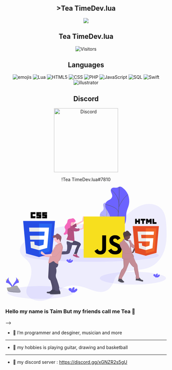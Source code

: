 
<h2 align="center">>Tea TimeDev.lua</h2>




<p align="center">
<image src="https://github-readme-stats.vercel.app/api?username=TEA24&&show_icons=true&title_color=ffffff&icon_color=bb2acf&text_color=daf7dc&bg_color=151515">
</p>
  
<h2 align="center">Tea TimeDev.lua</h2>

<p align="center">
  <img alt="Visitors" src="https://visitor-badge.laobi.icu/badge?page_id=TEA24">
</p>
  
  
<h2 align="center">Languages</h2>

<p align="center">
  <img alt="emojis" src="https://cdn.discordapp.com/emojis/736610993173692426.gif?v=1">
  <img alt="Lua" src="https://img.shields.io/badge/lua-%232C2D72.svg?style=for-the-badge&logo=lua&logoColor=white">
  <img alt="HTML5" src="https://img.shields.io/badge/-HTML5-000000?style=flat&logo=HTML5">
  <img alt="CSS" src="https://img.shields.io/badge/css3-%231572B6.svg?style=for-the-badge&logo=css3&logoColor=white">
  <img alt="PHP" src="https://img.shields.io/badge/php-%23777BB4.svg?style=for-the-badge&logo=php&logoColor=white">
  <img alt="JavaScript" src="https://img.shields.io/badge/-JavaScript-000000?style=flat&logo=javascript">
  <img alt="SQL" src="https://img.shields.io/badge/-SQL-000000?style=flat&logo=MySQL">
  <img alt="Swift" src="https://img.shields.io/badge/-Swift-000000?style=flat&logo=Swift">
   <img alt="illustrator " src="https://cdn.discordapp.com/emojis/815628012543672340.png?v=1">
</p>




<h2 align="center">Discord</h2>

<p align="center">
  <img alt="Discord" src="https://brandslogos.com/wp-content/uploads/thumbs/discord-logo-vector.svg" width="200" height="200">
  <p align="center">!Tea TimeDev.lua#7810</p>
</p>



<svg id="7d1857de-4e1d-4ad3-937b-baacafe47dc3" data-name="Layer 1" xmlns="http://www.w3.org/2000/svg" xmlns:xlink="http://www.w3.org/1999/xlink" width="1030.01" height="729.86" viewBox="0 0 1030.01 729.86"><defs><linearGradient id="a5312bde-8c7e-4767-9e17-08a43f21bf92" x1="889.13" y1="701.85" x2="889.13" y2="363.3" gradientUnits="userSpaceOnUse"><stop offset="0" stop-color="gray" stop-opacity="0.25"/><stop offset="0.54" stop-color="gray" stop-opacity="0.12"/><stop offset="1" stop-color="gray" stop-opacity="0.1"/></linearGradient><linearGradient id="016d359d-0d48-4404-968f-1612e9b5c7a7" x1="376.53" y1="777.06" x2="376.53" y2="381.85" xlink:href="#a5312bde-8c7e-4767-9e17-08a43f21bf92"/></defs><title>static_assets</title><ellipse cx="814.66" cy="585.22" rx="211.36" ry="41.08" fill="#6c63ff" opacity="0.1"/><g opacity="0.5"><path d="M718.61,188.63c-2.85.81-6.34,2.92-8.06,8.69-3.37,11.31,4.46,19,1.88,30.79a23,23,0,0,1-4,8.64c-3.15,4.27-6.57,6.29-9.89,9.28a29.5,29.5,0,0,0-8.69,14.27,39.5,39.5,0,0,0-.39,18.55c1.18,5.12,3.19,8.85,4.95,13a96,96,0,0,1,5.11,16.37,39.87,39.87,0,0,1,1.12,8.32,73.21,73.21,0,0,1-1,11.12l-4.79,33.42a100.43,100.43,0,0,0-1.31,13.21,65.61,65.61,0,0,0,1.53,13.19c1.68,8.84,3.49,18,7.34,22.68s10.41,3,14.44-6.47c3.83-9.06,3.92-21.15,7.3-30.83,5.33-15.25,15.92-17.3,21.8-31.85,5.64-14,3.91-31.08,6.77-47,2-11.41,6.41-21.81,9-33.08,3.72-16.23,3.35-33.08.38-45.56a60.55,60.55,0,0,0-14.18-27.54c-2.49-2.75-5.16-5.2-8.29-5.45-3.33-.26-6.24,3.93-9.53,5.19C726.3,189.06,722.48,187.53,718.61,188.63Z" transform="translate(-84.99 -85.07)" fill="#6c63ff"/><path d="M736.64,183.23S731,327.57,707.28,412.68" transform="translate(-84.99 -85.07)" fill="none" stroke="#535461" stroke-miterlimit="10" stroke-width="2"/><path d="M710.41,198s25.35,23.08,20.54,67" transform="translate(-84.99 -85.07)" fill="none" stroke="#535461" stroke-miterlimit="10" stroke-width="2"/><path d="M689.14,263.68s41.61,8.37,38.52,33.26" transform="translate(-84.99 -85.07)" fill="none" stroke="#535461" stroke-miterlimit="10" stroke-width="2"/><path d="M762.17,215.07s-16.84,14.74-31.84,56.49" transform="translate(-84.99 -85.07)" fill="none" stroke="#535461" stroke-miterlimit="10" stroke-width="2"/><path d="M745.72,341.25s-11.49,9-20.71-22.51" transform="translate(-84.99 -85.07)" fill="none" stroke="#535461" stroke-miterlimit="10" stroke-width="2"/><path d="M696.14,359.66s23.43-3.06,25.59-17.73" transform="translate(-84.99 -85.07)" fill="none" stroke="#535461" stroke-miterlimit="10" stroke-width="2"/></g><path d="M775.25,91.82c-5.8.86-12.78,3.55-15.65,11.84-5.63,16.26,11.48,28.57,7.54,45.56A25.53,25.53,0,0,1,760,161.47c-6,5.91-12.86,8.49-19.36,12.5s-13.25,10.32-16.3,20c-2.93,9.31-1.66,19.59,1.39,27.27s7.66,13.41,11.78,19.73A133.69,133.69,0,0,1,750,265.67,46.94,46.94,0,0,1,753.32,278c.53,5.2-.14,10.79-.81,16.26L746.56,343c-.79,6.48-1.59,13.06-1.14,19.3.51,7.19,2.64,13.47,4.74,19.6,4.52,13.22,9.36,27,17.89,34.28s21.91,5.72,29.12-7.82c6.86-12.89,5.6-30.68,11.45-44.53,9.22-21.83,30.9-23.6,41.33-44.32,10-19.88,4.41-45.31,8.43-68.41,2.88-16.55,10.68-31.35,14.68-47.64,5.77-23.47,3-48.32-4.62-67s-19.67-32-32.6-42.23c-5.48-4.35-11.29-8.28-17.8-9-6.92-.77-12.45,5.05-19.1,6.52C791.2,93.36,783.12,90.65,775.25,91.82Z" transform="translate(-84.99 -85.07)" fill="#6c63ff"/><path d="M811.93,86s5.46,211.89-33.56,334.42" transform="translate(-84.99 -85.07)" fill="none" stroke="#535461" stroke-miterlimit="10" stroke-width="2"/><path d="M759.38,104.68s55.2,37,50.47,101.16" transform="translate(-84.99 -85.07)" fill="none" stroke="#535461" stroke-miterlimit="10" stroke-width="2"/><path d="M723.15,198.85s87.12,17.26,83.68,53.54" transform="translate(-84.99 -85.07)" fill="none" stroke="#535461" stroke-miterlimit="10" stroke-width="2"/><path d="M868.54,135.92s-33.11,19.71-59.19,79.41" transform="translate(-84.99 -85.07)" fill="none" stroke="#535461" stroke-miterlimit="10" stroke-width="2"/><path d="M849.43,319.79s-22.7,12-45.53-35.61" transform="translate(-84.99 -85.07)" fill="none" stroke="#535461" stroke-miterlimit="10" stroke-width="2"/><path d="M749,341s48.13-1.73,50.87-23.08" transform="translate(-84.99 -85.07)" fill="none" stroke="#535461" stroke-miterlimit="10" stroke-width="2"/><path d="M152.24,663.66s8.38,11-3.87,27.5S126,721.68,130.11,732c0,0,18.48-30.73,33.52-31.16S168.79,682.14,152.24,663.66Z" transform="translate(-84.99 -85.07)" fill="#6c63ff"/><path d="M152.24,663.66A13.57,13.57,0,0,1,154,667.1c14.68,17.24,22.49,33.33,8.39,33.74-13.14.38-28.9,23.87-32.68,29.81a12.74,12.74,0,0,0,.45,1.35s18.48-30.73,33.52-31.16S168.79,682.14,152.24,663.66Z" transform="translate(-84.99 -85.07)" opacity="0.1"/><path d="M167.82,677.63c0,3.86-.43,7-1,7s-1-3.13-1-7,.54-2,1.07-2S167.82,673.77,167.82,677.63Z" transform="translate(-84.99 -85.07)" fill="#ffd037"/><path d="M173.17,682.23c-3.39,1.85-6.34,3-6.59,2.49s2.28-2.35,5.67-4.19,2.05-.5,2.31,0S176.55,680.38,173.17,682.23Z" transform="translate(-84.99 -85.07)" fill="#ffd037"/><path d="M108,663.66s-8.38,11,3.87,27.5,22.35,30.51,18.26,40.83c0,0-18.48-30.73-33.52-31.16S91.43,682.14,108,663.66Z" transform="translate(-84.99 -85.07)" fill="#6c63ff"/><path d="M108,663.66a13.57,13.57,0,0,0-1.71,3.44c-14.68,17.24-22.49,33.33-8.39,33.74,13.14.38,28.9,23.87,32.68,29.81a12.74,12.74,0,0,1-.45,1.35s-18.48-30.73-33.52-31.16S91.43,682.14,108,663.66Z" transform="translate(-84.99 -85.07)" opacity="0.1"/><path d="M92.4,677.63c0,3.86.43,7,1,7s1-3.13,1-7-.54-2-1.07-2S92.4,673.77,92.4,677.63Z" transform="translate(-84.99 -85.07)" fill="#ffd037"/><path d="M87.05,682.23c3.39,1.85,6.34,3,6.59,2.49s-2.28-2.35-5.67-4.19-2.05-.5-2.31,0S83.67,680.38,87.05,682.23Z" transform="translate(-84.99 -85.07)" fill="#ffd037"/><path d="M95.07,730.56s23.43-.72,30.49-5.75,36-11,37.79-3,35.21,40.11,8.76,40.32-61.46-4.12-68.51-8.41S95.07,730.56,95.07,730.56Z" transform="translate(-84.99 -85.07)" fill="#a8a8a8"/><path d="M172.58,759.35c-26.45.21-61.46-4.12-68.51-8.41-5.37-3.27-7.51-15-8.22-20.41l-.78,0s1.48,18.9,8.53,23.19,42.06,8.63,68.51,8.41c7.64-.06,10.27-2.78,10.13-6.8C181.18,757.79,178.27,759.31,172.58,759.35Z" transform="translate(-84.99 -85.07)" opacity="0.2"/><path d="M1067.35,659.11a11.67,11.67,0,0,0,3.83-5.78c.5-2.3-.48-5.05-2.68-5.89-2.46-.94-5.09.76-7.08,2.49s-4.28,3.69-6.89,3.32a10.48,10.48,0,0,0,3.24-9.81,4.1,4.1,0,0,0-.9-2c-1.37-1.46-3.84-.83-5.48.32-5.2,3.66-6.65,10.72-6.68,17.08-.52-2.29-.08-4.68-.1-7s-.66-5-2.64-6.22a8,8,0,0,0-4-.95c-2.34-.09-4.94.15-6.54,1.86-2,2.12-1.47,5.69.26,8s4.35,3.8,6.77,5.42a15,15,0,0,1,4.84,4.61,4.57,4.57,0,0,1,.36.82h14.65A40.83,40.83,0,0,0,1067.35,659.11Z" transform="translate(-84.99 -85.07)" fill="#6c63ff"/><path d="M231.72,565.39c31.82,40.46,19.46,99.57-.76,146.9-6.77,15.85-14.43,32.62-11.57,49.61,3.49,20.78,22,36,41.52,44,35.5,14.68,78,11.18,110.61-9.11,28.19-17.54,48.38-46.06,77.05-62.8,48-28,109.06-17.43,161.16,1.86,36.86,13.65,77.16,31.41,113.79,17.14,25.77-10,43.59-34.47,53.3-60.37,4.69-12.51,8.09-26,17-36,5.32-5.89,12.26-10.08,19.38-13.6,65-32.21,147-15,210.08-50.68,42.61-24.12,69.89-69.63,82-117.08s10.67-97.21,7.6-146.07c-2.18-34.73-6.09-71.8-28.28-98.61-23.47-28.35-63.76-38.9-100.17-33.51S915,221.76,886,244.38c-36.29,28.27-69.94,63.48-114.5,74.94-30.34,7.8-62.26,3.53-93.56,2.06-52.32-2.47-104.65,3-156.68,9-49.81,5.76-100,12.1-147.43,28.3-33.58,11.47-60.5,32.28-92.21,46.82-20.67,9.48-43.21,12.1-62.77,24.17-24.11,14.87-46.2,40.74-40,71C184.67,529.48,214.82,543.92,231.72,565.39Z" transform="translate(-84.99 -85.07)" fill="#6c63ff" opacity="0.1"/><ellipse cx="552.35" cy="439.22" rx="427.67" ry="41.08" fill="#6c63ff" opacity="0.1"/><ellipse cx="223.66" cy="676.22" rx="211.36" ry="41.08" fill="#6c63ff" opacity="0.1"/><path d="M524.71,511.48l-3.35,4.87s3.65,4.87,4,5.48,10.65-.3,10.65-.3l.91-3.65-1.52-4.26Z" transform="translate(-84.99 -85.07)" fill="#e6e6f0"/><polygon points="327.09 423.67 320.39 424.88 324.65 433.11 329.22 435.54 333.48 438.58 334.7 435.24 331.65 428.84 327.09 423.67" fill="#fdc2cc"/><path d="M521.67,429.59s35.62,8.52,42.31,18c0,0,6.09,5.18,0,14.61s-14.61,30.75-14.61,30.75-6.09,20.7-8.52,22.22-16.44,2.74-17.66-3c0,0,7.91-12.48,7.91-18.27s13.09-33.18,13.09-33.18-29.83-3.35-39.27-1.22S509.19,426.24,521.67,429.59Z" transform="translate(-84.99 -85.07)" fill="#565171"/><path d="M521.67,429.59s35.62,8.52,42.31,18c0,0,6.09,5.18,0,14.61s-14.61,30.75-14.61,30.75-6.09,20.7-8.52,22.22-16.44,2.74-17.66-3c0,0,7.91-12.48,7.91-18.27s13.09-33.18,13.09-33.18-29.83-3.35-39.27-1.22S509.19,426.24,521.67,429.59Z" transform="translate(-84.99 -85.07)" opacity="0.1"/><path d="M514.36,437.81c-.07,1.77-.26,3.76-.53,5.9-1.95,15.5-8.3,38.55-8.3,38.55s-6.39,13.7-8.22,22.53-14.31,11-14.31,11-34.1,4-41.1,2.44-18,4.57-23.44,3.65-8.83-13.7-8.83-13.7a66,66,0,0,0,27.4-5.78c14-6.39,34.1-3.35,34.1-3.35a11.45,11.45,0,0,0,7-5.78c2.13-4.57,2.13-32.27,1.52-34.1-4-12-3.67-19.7-2.52-24.19a12.07,12.07,0,0,1,2.52-5.34Z" transform="translate(-84.99 -85.07)" fill="#565171"/><path d="M514.36,437.81c-.07,1.77-.26,3.76-.53,5.9-3.06.24-11.64.47-18-3.46-6-3.68-14.73-4.93-18.66-5.32a12.07,12.07,0,0,1,2.52-5.34Z" transform="translate(-84.99 -85.07)" opacity="0.1"/><path d="M518.57,434c-1.42,4-3.6,8.69-3.6,8.69s-11.26,1.52-19.18-3.35-20.7-5.48-20.7-5.48c2.07-1.27,3.47-5.13,4.34-8.51a53.93,53.93,0,0,0,1.14-5.8s37.44,7.61,39,8.83C520.15,428.86,519.53,431.28,518.57,434Z" transform="translate(-84.99 -85.07)" fill="#e6e6f0"/><path d="M585.29,305.69,539.88,333.1l-4.51,2.72V322.43l3.13-1.5,38.27-18.29s1.83-33.18,6.7-28S585.29,305.69,585.29,305.69Z" transform="translate(-84.99 -85.07)" fill="#fdc2cc"/><path d="M539.88,333.1l-4.51,2.72V322.43l3.13-1.5A98.54,98.54,0,0,0,539.88,333.1Z" transform="translate(-84.99 -85.07)" opacity="0.1"/><path d="M504.93,338l32.57-18.87s.61,18.27,4.26,21c0,0-13.39,4-18.57,12.48Z" transform="translate(-84.99 -85.07)" fill="#b45181"/><path d="M504.93,338l32.57-18.87s.61,18.27,4.26,21c0,0-13.39,4-18.57,12.48Z" transform="translate(-84.99 -85.07)" opacity="0.1"/><path d="M585,354.09s-15.49,6.75-25.75,9.23a20.22,20.22,0,0,1-7.13.82c-7-1.22,1.83-10,1.83-10l3.68-.57,19.76-3.08s2.13-30.44,5.78-28S585,354.09,585,354.09Z" transform="translate(-84.99 -85.07)" fill="#fdc2cc"/><path d="M519.54,326.69s-13.09,9.74-8.22,21.92-25.27-7.31-25.27-7.31,9.74-14.61,11.87-25.57S519.54,326.69,519.54,326.69Z" transform="translate(-84.99 -85.07)" fill="#fdc2cc"/><path d="M518.57,434a69,69,0,0,0-17.6-4.1c-8.8-1-16.86-2.69-21.53-4.55a53.93,53.93,0,0,0,1.14-5.8s37.44,7.61,39,8.83C520.15,428.86,519.53,431.28,518.57,434Z" transform="translate(-84.99 -85.07)" opacity="0.1"/><path d="M559.24,363.32a20.22,20.22,0,0,1-7.13.82c-7-1.22,1.83-10,1.83-10l3.68-.57C559.16,355.94,560.73,359.64,559.24,363.32Z" transform="translate(-84.99 -85.07)" opacity="0.1"/><path d="M498.23,332.17s-11.87-.3-16.13,4.57-3.35,18-3.35,18-.89,26.29,5.78,41a2,2,0,0,1,.07,1.51c-.07.18-.07.07-.07.07s-4.26,19.18-8.52,22.53,9.13,7.31,25,9.13,22.22,6.39,22.22,6.39,2.74-3,3-9.74S522,369.92,522,369.92s16.74,4.26,26.79-.91c0,0,4.57,2.44,8.83-4.26s-3-14-3-14-6.7,6.7-25.27-2.13S504,331.87,498.23,332.17Z" transform="translate(-84.99 -85.07)" fill="#b45181"/><path d="M407.21,509.35h-3.65v5.18l3.65,8.22s4.87.91,5.18.91,4.26-.91,4.26-.91l1.22-2.13S404.47,515.43,407.21,509.35Z" transform="translate(-84.99 -85.07)" fill="#e6e6f0"/><path d="M521.67,514.22l-5.48,12.18,23.14,11,18.27.61s1.52-4.26-4.57-6.39l-4.87-.91s-6.39-11.57-7-17c0,0-6.09,1.22-7,5.78C534.15,519.39,525.63,523.65,521.67,514.22Z" transform="translate(-84.99 -85.07)" fill="#b45181"/><path d="M404.47,508.13l-1.86,1.52-8.18,6.7,18.87,25s10.65,4.57,15.53,0c0,0,3-3-3.65-5.48,0,0-5.18.91-5.18-4.26s1.22-10.65,3-11.87c0,0-4.57-1.52-5.78-.3a19.32,19.32,0,0,0-2.44,3.35S403.86,518.48,404.47,508.13Z" transform="translate(-84.99 -85.07)" fill="#b45181"/><path d="M497.32,316.34a37,37,0,0,1-1.22,4.56,15.83,15.83,0,0,0,20.27,8.71,25.18,25.18,0,0,1,2.57-2.31S499.45,305.38,497.32,316.34Z" transform="translate(-84.99 -85.07)" opacity="0.1"/><path d="M495.64,357s9.44,12.48,23.14,12.79" transform="translate(-84.99 -85.07)" opacity="0.1"/><g opacity="0.1"><path d="M552.06,369.22a3.44,3.44,0,0,1-.56-.21q-.44.23-.9.43A5.69,5.69,0,0,0,552.06,369.22Z" transform="translate(-84.99 -85.07)"/><path d="M555.3,352a15.06,15.06,0,0,0-1.06-1.22s-2,2-6.94,2.38A16.8,16.8,0,0,0,555.3,352Z" transform="translate(-84.99 -85.07)"/><path d="M524.71,369.92l.06.65a60.46,60.46,0,0,0,12.18,1A63.38,63.38,0,0,1,524.71,369.92Z" transform="translate(-84.99 -85.07)"/><path d="M503.71,429c-15.83-1.83-29.22-5.78-25-9.13s8.52-22.53,8.52-22.53,0,.11.07-.07a2,2,0,0,0-.07-1.51c-6.67-14.75-5.78-41-5.78-41s-.91-13.09,3.35-18c3.17-3.63,10.56-4.38,14.13-4.53a6.47,6.47,0,0,0-1,0s-11.87-.3-16.13,4.57-3.35,18-3.35,18-.89,26.29,5.78,41a2,2,0,0,1,.07,1.51c-.07.18-.07.07-.07.07S480,416.5,475.7,419.85s9.13,7.31,25,9.13,22.22,6.39,22.22,6.39a7.8,7.8,0,0,0,.84-1.23C520.67,432.65,514.31,430.2,503.71,429Z" transform="translate(-84.99 -85.07)"/></g><circle cx="426.33" cy="229.14" r="15.83" fill="#fdc2cc"/><path d="M533.85,307.13c-1.31,3.28-5.22,4.52-8.65,5.37-4.9,1.2-10.18,2.38-14.87.52a3.25,3.25,0,0,0-2-.39,2.66,2.66,0,0,0-1.32,1.15c-5.17,7.36-4.33,17.17-5.67,26.07-.42,2.77-1.13,5.63-3,7.7-3.64,4-10.51,3.85-13.86,8.1-2.21,2.8-2.23,6.69-2.21,10.26q0,5.71-.1,11.43c-.06,2.5-.18,5.09-1.31,7.31-1.92,3.76-6.2,5.55-10.15,7-2.46.92-5,1.85-7.64,1.6s-5.28-2-5.62-4.64c-.47-3.58,3.22-6.08,5.76-8.66,4.06-4.11,5.73-10.09,5.88-15.87a17,17,0,0,0-1-6.87c-.93-2.27-2.59-4.18-3.59-6.42-3.08-6.9.72-14.88,5.27-20.92s10.14-11.93,11.11-19.42a26.93,26.93,0,0,1,.69-4.81c.7-2.18,2.36-8.2,4.19-9.58a21.77,21.77,0,0,1,10-4.16c2.81-.41,5.68-.26,8.47-.8,3.26-.63,6.29-2.18,9.55-2.76,7.05-1.25,14.7,6.94,17.79,13.4C532.42,303.72,534.65,305.12,533.85,307.13Z" transform="translate(-84.99 -85.07)" opacity="0.1"/><path d="M533.85,306.52c-1.31,3.28-5.22,4.52-8.65,5.37-4.9,1.2-10.18,2.38-14.87.52a3.25,3.25,0,0,0-2-.39,2.66,2.66,0,0,0-1.32,1.15c-5.17,7.36-4.33,17.17-5.67,26.07-.42,2.77-1.13,5.63-3,7.7-3.64,4-10.51,3.85-13.86,8.1-2.21,2.8-2.23,6.69-2.21,10.26q0,5.71-.1,11.43c-.06,2.5-.18,5.09-1.31,7.31-1.92,3.76-6.2,5.55-10.15,7-2.46.92-5,1.85-7.64,1.6s-5.28-2-5.62-4.64c-.47-3.58,3.22-6.08,5.76-8.66,4.06-4.11,5.73-10.09,5.88-15.87a17,17,0,0,0-1-6.87c-.93-2.27-2.59-4.18-3.59-6.42-3.08-6.9.72-14.88,5.27-20.92s10.14-11.93,11.11-19.42a26.93,26.93,0,0,1,.69-4.81c.7-2.18,2.36-8.2,4.19-9.58a21.77,21.77,0,0,1,10-4.16c2.81-.41,5.68-.26,8.47-.8,3.26-.63,6.29-2.18,9.55-2.76,7.05-1.25,14.7,6.94,17.79,13.4C532.42,303.11,534.65,304.51,533.85,306.52Z" transform="translate(-84.99 -85.07)" fill="#f569bc"/><path d="M585,276.09H848.17V539.24H585Z" transform="translate(-84.99 -85.07)" fill="#f7df1e"/><path d="M654.21,496l20.14-12.19c3.89,6.89,7.42,12.72,15.9,12.72,8.13,0,13.25-3.18,13.25-15.54V396.9h24.73v84.43c0,25.61-15,37.27-36.92,37.27-19.78,0-31.26-10.25-37.09-22.61m87.44-2.65,20.13-11.66c5.3,8.66,12.19,15,24.38,15,10.25,0,16.78-5.12,16.78-12.19,0-8.48-6.71-11.48-18-16.43l-6.18-2.65c-17.84-7.59-29.68-17.13-29.68-37.27,0-18.55,14.13-32.68,36.21-32.68,15.72,0,27,5.48,35.15,19.78l-19.25,12.37c-4.24-7.6-8.83-10.6-15.9-10.6-7.24,0-11.84,4.59-11.84,10.6,0,7.42,4.59,10.42,15.19,15l6.18,2.65c21,9,32.86,18.19,32.86,38.86,0,22.26-17.49,34.45-41,34.45-23,0-37.8-11-45-25.26" transform="translate(-84.99 -85.07)"/><path d="M963.61,685.28S953.34,686,947,675a36.88,36.88,0,0,0-4.37-6.21,21,21,0,0,1-3.07-11.15c.35-8.15-8.15-52.79-8.15-52.79s1.06-17-7.44-27.63c-5.6-7-13.65-27-18.5-39.92a2.67,2.67,0,0,0,1.14.6l-.2-1.11.2,0L904.1,523a62.88,62.88,0,0,1-9.16-13.88l.57-.12,7.52-1.58s12.22-17.37,13-25.91l1,0h1.41a294,294,0,0,1,33.86,1.77h0c0-.05-.08-.27-.18-.62h0a42.5,42.5,0,0,1-1.1-5.23l.7,0,7-.46s24.09-26.92,15.23-31.88-18.07,22.32-18.07,22.32l-3,.54-.81.15c.08-.12.16-.23.25-.34S913,466,906.93,456.42c0,0-17.36-13.82-18.07-23a10.39,10.39,0,0,0-6.24-8.84,13.62,13.62,0,0,0-6.89-1.29l-8.13.56.57,1-.23,0a27.35,27.35,0,0,1-1.28-3.6l.17,0c-.06-.25-.11-.5-.16-.75a19.13,19.13,0,0,0,14.09-23.56,7.65,7.65,0,0,0,2.39-.07c3-.61,5.11-3.65,5.19-6.69,0-.2,0-.4,0-.59,0,0,0-.08,0-.12a10.28,10.28,0,0,0-3.95-7.9c-1.62-1.35-3.56-2.31-5-3.81-1.75-1.79-2.71-4.19-4.07-6.3a18.7,18.7,0,0,0-9.6-7.47c-2.93-1-6.53-1.1-8.78,1-1.16,1.09-1.83,2.67-3.13,3.59-1.87,1.34-4.41.94-6.7,1.21a12.78,12.78,0,0,0-9.63,7.21,16.61,16.61,0,0,0-1.58,7.62,20.35,20.35,0,0,0,.64,5.35c.44,1.74,1.09,3.42,1.57,5.16,1,3.6,1.23,7.39,2.38,10.94a13.77,13.77,0,0,0,4.43,6.73l-.34,1.46c-.22,0-5.74,1.23-9.55,9.56-3,6.57-13.21,13.35-17.7,16.09a7.38,7.38,0,0,0-3.34,4.64,24.1,24.1,0,0,0-.57,5.89c-.08,4.27.81,10.18,4.24,17.67,7.79,17,13.46,24.44,13.46,24.44s.43,5.21.46,10.7c0,4.09-.3,8.16-1.17,10.2-.74,1.72-1,6.11-.94,11.13,0,9.62.94,22.17.94,22.17s2.71.52,6.9,1.13l2.61,45.92a22.08,22.08,0,0,1-5,15.34,33.94,33.94,0,0,1-6.29,6c-7.44,5.31-23.38,61.29-23.38,61.29s.78,0,2.06.15l-4.9,13.67s19.58,15,31.49,10.9a11.54,11.54,0,0,1,4-.56c2.35,0,7.38-1.86,4.58-4.31a181.52,181.52,0,0,1-15.27-15.88,8.12,8.12,0,0,1,1.1.65v-.11l.17.11s0-.55.13-1.45l-.17-.06c.36-3.68,1.5-13,3.76-14.08,2.83-1.42,23.74-42.87,23.74-42.87l20.9-53.85s16.65,28.7,30.82,33.65v12s7.79,35.43,10.63,39.32,0,19.48,0,19.48a9.71,9.71,0,0,0,1.91,1.68l-2.27,12.84s16.3-.71,43.93,7.79C961.84,695.55,972.47,690.95,963.61,685.28ZM898.43,500l-3.45.86-.68.17c-.07-.43-.12-.68-.12-.68a7,7,0,0,1-2.51.61,46.15,46.15,0,0,1-2.1-11.95,80.52,80.52,0,0,1-2.11-14.8c0-2.58.43-4.83,1.4-6.1l1.15.09.8.76.06.05.41.37h0l.43.38.07.06.46.41.08.07.47.4,0,0,.53.44.12.1.56.45,0,0,.55.44.13.1.61.46.13.09.58.43.1.07.66.47.16.11.7.48.06,0,.68.45.16.11.73.47.16.1.68.42.13.08.78.46.19.11.81.45.06,0,.79.42.19.1.84.42.17.08.78.36.15.07.88.38.21.09.91.37h0C901.33,485.5,898.43,500,898.43,500Z" transform="translate(-84.99 -85.07)" fill="url(#a5312bde-8c7e-4767-9e17-08a43f21bf92)"/><path d="M811.05,668.16l-6.57,18.33s18,13.8,29.7,10.94a32.69,32.69,0,0,1,5.37-.87c2.42-.18,6.59-1.95,4-4.19-8.3-7.26-19.37-20.75-19.37-20.75Z" transform="translate(-84.99 -85.07)" fill="#4f4d59"/><path d="M920.34,666.43l-3.11,17.64s15.91-.69,42.89,7.61c0,0,10.38-4.5,1.73-10,0,0-10,.69-16.25-10s-10-9.34-10-9.34Z" transform="translate(-84.99 -85.07)" fill="#4f4d59"/><path d="M838,538.47l3,53.68a22.2,22.2,0,0,1-5.29,15.7,32.54,32.54,0,0,1-5.71,5.33c-7.26,5.19-22.83,59.83-22.83,59.83s17.64,1,22.48,4.5c0,0,1-13.83,3.8-15.22s23.17-41.85,23.17-41.85l20.41-52.57s16.25,28,30.09,32.86v11.76s7.61,34.59,10.38,38.39,0,19,0,19,8,10,26.28-.69c0,0-5.88-6.57-5.53-14.53s-8-51.53-8-51.53,1-16.6-7.26-27S901,526,901,526l-9.52-20.48Z" transform="translate(-84.99 -85.07)" fill="#c48c96"/><g opacity="0.1"><path d="M810.53,673s15.56-54.64,22.83-59.83a33,33,0,0,0,6-5.68,22,22,0,0,0,5-15.34l-3.05-53.69,51-31.44-.69-1.49L838.2,538.47l3.05,53.69a22,22,0,0,1-5,15.34,33,33,0,0,1-6,5.68C823,618.36,807.42,673,807.42,673s17.64,1,22.48,4.5c0,0,0-.54.13-1.41C823.22,673.75,810.53,673,810.53,673Z" transform="translate(-84.99 -85.07)"/><path d="M920.86,669.89s2.77-15.22,0-19-10.38-38.39-10.38-38.39V600.72c-13.83-4.84-30.09-32.86-30.09-32.86L879.19,571c4.69,7.44,17.2,25.9,28.19,29.74v11.76s7.61,34.59,10.38,38.39,0,19,0,19,3.86,4.86,12.38,4.2C923.77,673.56,920.86,669.89,920.86,669.89Z" transform="translate(-84.99 -85.07)"/></g><path d="M957,478.29l-6.79.45-3.58.24v-8.65l4.7-.85,2.91-.53s9-26.63,17.64-21.79S957,478.29,957,478.29Z" transform="translate(-84.99 -85.07)" fill="#714b4f"/><path d="M848.06,407s-4.5,17.29-5.88,28,32.16,2.08,32.16,2.08-12.8-15.56-5.53-23.86Z" transform="translate(-84.99 -85.07)" fill="#714b4f"/><path d="M884.37,479l.69,6.57-10.72-.69-10.72-9.34L852.9,445.44,846,434.71l-5.19-6.57,2.08-8s.95.83,2.55,2.05c5.27,4,17.62,12.41,26.65,10.09a10.76,10.76,0,0,0,1.23-.39l13.49,23.17Z" transform="translate(-84.99 -85.07)" fill="#e6e6f0"/><path d="M845.64,418.11s-5.53,1-9.34,9.34c-2.92,6.38-12.8,13-17.21,15.67a7.38,7.38,0,0,0-3.35,4.66c-.89,3.94-1.23,11.29,3.61,21.86,7.61,16.6,13.14,23.86,13.14,23.86s1.38,16.6-.69,21.44,0,31.47,0,31.47,36.31,6.92,48.42,0,10.38-33.55,10.38-33.55,11.41,24.21,15.56,24.9l-2.42-13.49s-13.49-14.53-14.18-33.2c0,0-4.15-16.95-.69-21.44,0,0,58.45,4.84,61.91.69,0,0-38.39-1.73-44.27-11.07,0,0-16.95-13.49-17.64-22.48a9.94,9.94,0,0,0-5.19-8.15,13.54,13.54,0,0,0-7.75-1.73l-7.81.54s13.49,23.86,12.8,27,.69,28.36.69,28.36S866,449.24,859.13,445.44,844.25,426,844.25,426l1.38-7.9" transform="translate(-84.99 -85.07)" opacity="0.1"/><path d="M884.37,479l.69,6.57-10.72-.69-10.72-9.34L852.9,445.44,846,434.71l-5.19-6.57,2.08-8s.95.83,2.55,2.05l-.48,2.73s8,15.62,14.87,19.43,22.48,37.35,22.48,37.35-1.38-25.25-.69-28.36c.47-2.11-5.59-13.77-9.53-21.06a10.76,10.76,0,0,0,1.23-.39l13.49,23.17Z" transform="translate(-84.99 -85.07)" opacity="0.1"/><path d="M950.21,478.74l-3.58.24v-8.65l4.7-.85C949.69,471.65,949.75,475.49,950.21,478.74Z" transform="translate(-84.99 -85.07)" opacity="0.1"/><path d="M845.64,417.08s-5.53,1-9.34,9.34c-2.92,6.38-12.8,13-17.21,15.67a7.38,7.38,0,0,0-3.35,4.66c-.89,3.94-1.23,11.29,3.61,21.86,7.61,16.6,13.14,23.86,13.14,23.86s1.38,16.6-.69,21.44,0,31.47,0,31.47,36.31,6.92,48.42,0,10.38-33.55,10.38-33.55S902,536,906.16,536.74l-2.42-13.49s-13.49-14.53-14.18-33.2c0,0-4.15-16.95-.69-21.44,0,0,13.49,14.53,28.71,14.18a286.36,286.36,0,0,1,33.2,1.73s-3.46-11.07,0-15.22c0,0-38.39-1.73-44.27-11.07,0,0-16.95-13.49-17.64-22.48a9.94,9.94,0,0,0-5.19-8.15,13.54,13.54,0,0,0-7.75-1.73l-7.81.54s13.49,23.86,12.8,27,.69,28.36.69,28.36S866,448.2,859.13,444.4,844.25,425,844.25,425l1.38-7.9" transform="translate(-84.99 -85.07)" fill="#c48c96"/><path d="M838,453.39s8.3,28,13.14,31.47,34.24,21.1,42.89,16.95c0,0,2.08,10.38-1,12.8,0,0-32.25-1.26-32.51-1.38,0,0-21.1-2.77-24.56-13.14s-7.61-28-7.61-28Z" transform="translate(-84.99 -85.07)" opacity="0.1"/><ellipse cx="797.31" cy="398.24" rx="1.21" ry="1.73" fill="#ba7855"/><ellipse cx="800.76" cy="410.34" rx="1.21" ry="1.73" fill="#ba7855"/><g opacity="0.1"><path d="M834.23,545s-2.08-26.63,0-31.47.69-21.44.69-21.44-5.53-7.26-13.14-23.86c-4.85-10.57-4.5-17.92-3.61-21.86a7.38,7.38,0,0,1,3.35-4.66c4.41-2.7,14.28-9.29,17.21-15.67,2.15-4.68,4.84-7.05,6.78-8.23l.13-.76s-5.53,1-9.34,9.34c-2.92,6.38-12.8,13-17.21,15.67a7.38,7.38,0,0,0-3.35,4.66c-.89,3.94-1.23,11.29,3.61,21.86,7.61,16.6,13.14,23.86,13.14,23.86s1.38,16.6-.69,21.44,0,31.47,0,31.47,25.94,4.94,41.28,2.29C857.59,549.49,834.23,545,834.23,545Z" transform="translate(-84.99 -85.07)"/><path d="M880.91,453.39c-.47,2.13,0,14.66.39,22.34,1.67,3.41,2.72,5.68,2.72,5.68s-1.38-25.25-.69-28.36c.66-3-11.49-24.66-12.7-26.8l-2.52.17S881.61,450.28,880.91,453.39Z" transform="translate(-84.99 -85.07)"/><path d="M920,482.44c-15.22.35-28.71-14.18-28.71-14.18a5.54,5.54,0,0,0-.87,1.87c4,3.72,15,12.93,27.16,12.65a286.36,286.36,0,0,1,33.2,1.73s-.07-.23-.18-.62A275.32,275.32,0,0,0,920,482.44Z" transform="translate(-84.99 -85.07)"/><path d="M893,511.49s.14,2.16.06,5.4c3.6,7.14,10.15,19.35,13.08,19.84l-.51-2.84C900.6,527.57,893,511.49,893,511.49Z" transform="translate(-84.99 -85.07)"/></g><path d="M902.7,508l-7.35,1.55-5.8,1.22,3.11-8.65,2.17-.54,3.37-.84s4.84-24.21,14.53-22.48S902.7,508,902.7,508Z" transform="translate(-84.99 -85.07)" fill="#714b4f"/><path d="M895.36,509.58l-5.8,1.22,3.11-8.65,2.17-.54A34.54,34.54,0,0,1,895.36,509.58Z" transform="translate(-84.99 -85.07)" opacity="0.1"/><path d="M838,452.7s8.3,28,13.14,31.47,34.24,21.1,42.89,16.95c0,0,2.08,10.38-1,12.8,0,0-32.25-1.26-32.51-1.38,0,0-21.1-2.77-24.56-13.14s-7.61-28-7.61-28Z" transform="translate(-84.99 -85.07)" fill="#c48c96"/><path d="M848.4,407.74s-.7,2.71-1.64,6.65a18.67,18.67,0,0,0,20.61,9.5c-.83-3.55-.65-7.14,1.78-9.92Z" transform="translate(-84.99 -85.07)" opacity="0.1"/><circle cx="777.94" cy="319.9" r="18.68" fill="#714b4f"/><path d="M879.15,399.83a10,10,0,0,0,4.16.26,6.85,6.85,0,0,0,5.06-6.53,10,10,0,0,0-3.85-7.71c-1.58-1.32-3.47-2.25-4.92-3.72-1.71-1.75-2.65-4.09-4-6.15a18.25,18.25,0,0,0-9.37-7.29c-2.86-1-6.37-1.08-8.57,1-1.13,1.07-1.79,2.6-3.05,3.51-1.83,1.3-4.31.92-6.54,1.18a12.47,12.47,0,0,0-9.4,7,17.61,17.61,0,0,0-.92,12c.43,1.7,1.07,3.34,1.53,5,1,3.52,1.2,7.21,2.32,10.68s3.43,6.87,6.93,7.91a21.91,21.91,0,0,1,2.23-11.29,3.24,3.24,0,0,1,1.58-1.76,3.82,3.82,0,0,1,1.9,0,19,19,0,0,0,12.65-2.56c1.33-.8,3.4-3.56,4.81-3.83C873.52,397.22,877.25,399.41,879.15,399.83Z" transform="translate(-84.99 -85.07)" opacity="0.1"/><path d="M879.15,399.14a10,10,0,0,0,4.16.26,6.85,6.85,0,0,0,5.06-6.53,10,10,0,0,0-3.85-7.71c-1.58-1.32-3.47-2.25-4.92-3.72-1.71-1.75-2.65-4.09-4-6.15a18.25,18.25,0,0,0-9.37-7.29c-2.86-1-6.37-1.08-8.57,1-1.13,1.07-1.79,2.6-3.05,3.51-1.83,1.3-4.31.92-6.54,1.18a12.47,12.47,0,0,0-9.4,7,17.61,17.61,0,0,0-.92,12c.43,1.7,1.07,3.34,1.53,5,1,3.52,1.2,7.21,2.32,10.68s3.43,6.87,6.93,7.91A21.91,21.91,0,0,1,850.78,405a3.24,3.24,0,0,1,1.58-1.76,3.82,3.82,0,0,1,1.9,0,19,19,0,0,0,12.65-2.56c1.33-.8,3.4-3.56,4.81-3.83C873.52,396.53,877.25,398.72,879.15,399.14Z" transform="translate(-84.99 -85.07)" fill="#503f43"/><path d="M1065.5,337.49l-15.24,170.7-68.5,19-68.31-19L898.23,337.49H1065.5Z" transform="translate(-84.99 -85.07)" fill="#e44d26"/><path d="M981.86,512.67l55.35-15.34,13-145.88H981.86Z" transform="translate(-84.99 -85.07)" fill="#f16529"/><path d="M952.24,393.33h29.62V372.39H929.36l.5,5.62,5.15,57.7h46.86V414.77H954.16ZM957,446.18h-21l2.93,32.88L981.77,491l.1,0V469.15l-.09,0-23.32-6.3L957,446.18Z" transform="translate(-84.99 -85.07)" fill="#ebebeb"/><path d="M913.8,291.09h10.64V301.6h9.73V291.09h10.64v31.84H934.17V312.27h-9.73v10.66H913.8V291.09Zm45,10.56h-9.37V291.09h29.38v10.56h-9.37v21.28H958.81V301.65h0Zm24.68-10.56h11.1l6.83,11.19,6.82-11.19h11.1v31.84h-10.6V307.15l-7.32,11.32h-.18l-7.33-11.32v15.78H983.48Zm41.14,0h10.64V312.4h15v10.52h-25.61V291.09Z" transform="translate(-84.99 -85.07)"/><path d="M981.79,435.71h25.78l-2.43,27.16-23.35,6.3V491l42.93-11.9.31-3.54,4.92-55.13.51-5.62H981.79v20.94Zm0-42.43v.05h50.58l.42-4.71,1-10.62.5-5.62H981.79v20.89Z" transform="translate(-84.99 -85.07)" fill="#fff"/><path d="M451.72,463.51c-1.95-5.71-4.76-13-7-14.66a2.09,2.09,0,0,0-.44-.27H444v-7.05l-5.26.84a50.27,50.27,0,0,1-1.91-7.81,3.63,3.63,0,0,0,3.95.79c-.09-.14-.16-.29-.24-.44l.24-.1a9.77,9.77,0,0,1-1.27-4.79,17.44,17.44,0,0,1,.73-4.52c.94-3.25,2.53-6.29,3.42-9.55a23.22,23.22,0,0,0,.8-6.46A23.54,23.54,0,0,0,442,398.84a6.22,6.22,0,0,0-1.86-2.43,24,24,0,0,0-2.28-1.11,12.31,12.31,0,0,1-3.31-3.3,29.74,29.74,0,0,0-14.37-9.59,8.41,8.41,0,0,0-4.59-.36c-3.53,1-4.82,5.33-7.68,7.62-2.53,2-6,2.23-9.16,2.91a15.58,15.58,0,0,0-8.53,4.47,9.26,9.26,0,0,0-2.29,6.18,6.21,6.21,0,0,0,2.53,5.52,7.93,7.93,0,0,0,6.7.95,22.79,22.79,0,0,0,17.25,28.65l.62,1.1h0a47.19,47.19,0,0,1,4.27,11.17c-4.84,2.75-10.13,5.32-13.32,5.56a22.45,22.45,0,0,1-.69,3.69,20.37,20.37,0,0,1-4.19,8.25c-4.34,4.88-23.87,41.78-23.87,41.78s-.62,1.47-1.62,4c-12.13,1.49-31.92,3.64-37.45,2.53l-21.7-20.62s-7,5.35-6.4,11.85l-3.91-3.72s-20.62,15.73,11.94,26l49.54,5.75c-4.72,14.24-9.12,30.81-7.76,39.83h.41a18.73,18.73,0,0,0,2.83-.22l-.09,1.6-4.77,85.43s-1.09,15.73,13.56,22.79c0,0,17.91,52.63,10.85,58.6,0,0,.84.44,2.25,1.06l-14.73,13s-10.85,2.71-16.82,2.17a4.31,4.31,0,0,0-4.76,3.21c0,.11,0,.22-.06.34l0,.14c0,.11,0,.23,0,.35s0,.09,0,.13,0,.2,0,.3l0,.13c0,.12,0,.23.07.35l0,.13q.05.19.12.37l0,.12c.05.12.11.24.17.36l0,.08c.07.12.14.24.22.36l.07.1q.13.19.29.38l.08.1c.11.13.23.25.36.38l.06,0,.4.34.09.07.49.35.12.08.57.33.09,0,.61.3.09,0,.71.29.15.06.79.26.13,0,.85.22.07,0,1,.19.19,0,1,.15.19,0,1.15.11c2.23.17,5.24.23,8.72.22h0s0,.09,0,.13,0,.2,0,.3l0,.13c0,.12,0,.23.07.35l0,.13q.05.19.12.37l0,.12c.05.12.11.24.17.36l0,.08c.07.12.14.24.22.36l.07.1q.13.19.29.38l.08.1c.11.13.23.25.36.38l.05,0,.4.34.09.07.49.35.12.08.56.33.09,0,.61.3.09,0,.71.29.15.06.79.26.13,0,.85.22.07,0,1,.19.19,0,1,.15.19,0,1.15.11c14.11,1.09,59.14-2.17,59.14-2.17l0-.13v0l0-.16v0c.45-2.1,2.61-14.31-5.07-23.34.23-.24.45-.49.66-.75,0,0-6-10.31-2.71-13.56S413.63,677,413.63,677s-10.31-16.28-4.34-34.73-.54-38.52-.54-38.52S423,599.53,423.26,582c0-.53,0-1.08,0-1.63a5.76,5.76,0,0,0,.9.06,4.21,4.21,0,0,0,.6,0s-2.71-9.77.54-16.82,10.31-.54,16.82-29.3c4.71-20.81,8.85-44.74,10.79-56.39A29.69,29.69,0,0,0,451.72,463.51Zm-123.82,61-4.95-4.7c1.64.68,3.46,1.34,5.49,2L347.09,524C338.77,524.75,331,525.17,327.9,524.54Z" transform="translate(-84.99 -85.07)" fill="url(#016d359d-0d48-4404-968f-1612e9b5c7a7)"/><path d="M375.13,521.77s-38.38,5.33-46.38,3.73l-21.32-20.26s-20.26,15.46,11.73,25.59l59.7,6.93Z" transform="translate(-84.99 -85.07)" fill="#fdc2cc"/><path d="M375.13,521.77s-38.38,5.33-46.38,3.73l-21.32-20.26s-20.26,15.46,11.73,25.59l59.7,6.93Z" transform="translate(-84.99 -85.07)" opacity="0.05"/><path d="M300,535.22l-82.94-23-18.48-207.3H401.67l-18.5,207.27L300,535.22Z" transform="translate(-84.99 -85.07)" fill="#264de4"/><path d="M367.33,499l15.81-177.12h-83V517.59L367.33,499Z" transform="translate(-84.99 -85.07)" fill="#2965f1"/><path d="M241,398.73l2.28,25.42h56.9V398.73Zm-4.58-51.46,2.31,25.42h61.44V347.27H236.37Zm63.75,117.49-.11,0-28.32-7.65-1.81-20.28H244.36l3.56,39.92L300,491.24l.12,0Z" transform="translate(-84.99 -85.07)" fill="#ebebeb"/><path d="M246.38,248.56h30.79v12.88H259.25v12.88h17.92v12.88H246.38Zm37,0h30.79v11.2H296.21V262h17.92v25.76H283.33V276h17.92v-2.24H283.33V248.56Zm37,0h30.79v11.2H333.16V262h17.92v25.76H320.28V276H338.2v-2.24H320.28V248.56Z" transform="translate(-84.99 -85.07)"/><path d="M359.14,398.73l4.59-51.46H300v25.42h35.83l-2.31,26H300v25.42h31.31l-3,33L300,464.78v26.45l52.12-14.45.38-4.3,6-66.94.62-6.83Z" transform="translate(-84.99 -85.07)" fill="#fff"/><path d="M389,738.19l-18.66,16.52s-10.66,2.67-16.52,2.13-8.53,9.06,5.33,10.13,58.1-2.13,58.1-2.13,4.26-17.06-8.53-26.65Z" transform="translate(-84.99 -85.07)" fill="#47465a"/><path d="M389,738.19l-18.66,16.52s-10.66,2.67-16.52,2.13-8.53,9.06,5.33,10.13,58.1-2.13,58.1-2.13,4.26-17.06-8.53-26.65Z" transform="translate(-84.99 -85.07)" opacity="0.05"/><path d="M417.91,757.47a29.4,29.4,0,0,1-.67,5.78s-44.24,3.2-58.1,2.13c-6.67-.51-9.5-3-10-5.38-.61,2.74,1.81,6.35,10,7,13.86,1.07,58.1-2.13,58.1-2.13A30.8,30.8,0,0,0,417.91,757.47Z" transform="translate(-84.99 -85.07)" fill="#fff" opacity="0.3"/><path d="M410.84,436s11.73,16.52,7.46,27.72,22.39-11.73,22.39-11.73S432.16,437,436.43,421Z" transform="translate(-84.99 -85.07)" fill="#fdc2cc"/><path d="M407.64,744.59,389,761.11s-10.66,2.67-16.52,2.13-8.53,9.06,5.33,10.13,58.1-2.13,58.1-2.13,4.26-17.06-8.53-26.65Z" transform="translate(-84.99 -85.07)" fill="#47465a"/><path d="M413,740.86c-2.78,3.43-6.7,4.75-10.8,4.95-9.32.44-19.58-4.95-19.58-4.95,6.93-5.86-10.66-57.57-10.66-57.57-14.39-6.93-13.33-22.39-13.33-22.39L363.29,577l1.18-21.08,14.93-9.06,11.76,9,11.16,8.56a44.86,44.86,0,0,1,1.4,8.32c1.3,19.59-14.19,24.2-14.19,24.2s6.4,19.72.53,37.85,4.26,34.12,4.26,34.12,19.19,55.44,16,58.64S413,740.86,413,740.86Z" transform="translate(-84.99 -85.07)" fill="#565171"/><path d="M413,740.86c-2.78,3.43-6.7,4.75-10.8,4.95-9.32.44-19.58-4.95-19.58-4.95,6.93-5.86-10.66-57.57-10.66-57.57-14.39-6.93-13.33-22.39-13.33-22.39L363.29,577l1.18-21.08,14.93-9.06,11.76,9,11.16,8.56a44.86,44.86,0,0,1,1.4,8.32c1.3,19.59-14.19,24.2-14.19,24.2s6.4,19.72.53,37.85,4.26,34.12,4.26,34.12,19.19,55.44,16,58.64S413,740.86,413,740.86Z" transform="translate(-84.99 -85.07)" opacity="0.05"/><path d="M431.63,747.25c-9.06,11.19-30.38,0-30.38,0a3.4,3.4,0,0,0,.93-1.45c3.91-10.63-13.19-61.45-13.19-61.45-14.39-6.93-16-23.45-16-23.45l-3.77-85.42-.49-11.06,22.43-8.56,6.89-2.63L421,570.82A41.57,41.57,0,0,1,422.44,582c-.29,17.21-14.26,21.37-14.26,21.37s6.4,19.72.53,37.85S413,675.29,413,675.29s19.19,55.44,16,58.64S431.63,747.25,431.63,747.25Z" transform="translate(-84.99 -85.07)" fill="#565171"/><path d="M422.44,582c-4.61-.66-13.94-6.21-18.73-9.22-1.83-1.15-3-1.92-3-1.92s-4.8-13.33-17.59-3.2a47.89,47.89,0,0,1-13.9,7.86,32.52,32.52,0,0,1-5.93,1.49l1.18-21.08,14.93-9.06,11.76,9,6.89-2.63L421,570.82A41.57,41.57,0,0,1,422.44,582Z" transform="translate(-84.99 -85.07)" opacity="0.1"/><path d="M451.29,479.71c-1.9,11.44-6,35-10.6,55.39-6.4,28.25-13.33,21.85-16.52,28.78s-.53,16.52-.53,16.52c-5.33.53-22.92-11.19-22.92-11.19s-4.8-13.33-17.59-3.2-22.92,9.59-22.92,9.59c-2.67-17.59,17.06-64.5,17.06-64.5s19.19-36.25,23.45-41a20,20,0,0,0,4.12-8.1,22.05,22.05,0,0,0,.68-3.62c6.93-.53,24-12.26,24-12.26l13.33-2.13v6.93a2,2,0,0,1,.44.27c2.19,1.67,5,8.79,6.87,14.4A29.17,29.17,0,0,1,451.29,479.71Z" transform="translate(-84.99 -85.07)" fill="#e1a0a7"/><path d="M389,529.77l-6.89-.8-52.81-6.13c-32-10.13-11.73-25.59-11.73-25.59l21.32,20.26c6.15,1.23,30.28-1.64,41.09-3,3.24-.42,5.29-.7,5.29-.7Z" transform="translate(-84.99 -85.07)" fill="#fdc2cc"/><path d="M440.69,457.81S426.83,446.62,406,482.86s-25.59,30.38-25.59,30.38,4.26,16,2.13,19.19c0,0,14.39-1.07,19.72,0s38.38-40.51,38.38-40.51S457.75,468.47,440.69,457.81Z" transform="translate(-84.99 -85.07)" opacity="0.1"/><path d="M440.16,455.68s-13.86-11.19-34.65,25.05-25.59,30.38-25.59,30.38,16.52,18.12,21.85,19.19,38.38-40.51,38.38-40.51S457.22,466.34,440.16,455.68Z" transform="translate(-84.99 -85.07)" opacity="0.1"/><path d="M382.1,529c.22-3.95-1.27-10.89-2.13-14.49,3.24-.42,5.29-.7,5.29-.7l3.73,16Z" transform="translate(-84.99 -85.07)" opacity="0.1"/><path d="M440.69,456.74S426.83,445.55,406,481.8s-25.59,30.38-25.59,30.38,4.26,16,2.13,19.19c0,0,14.39-1.07,19.72,0s38.38-40.51,38.38-40.51S457.75,467.4,440.69,456.74Z" transform="translate(-84.99 -85.07)" fill="#e1a0a7"/><path d="M437,422.09,411.37,437a54.69,54.69,0,0,1,3,4.88,22.49,22.49,0,0,0,4.48.45c6.83,0,10-7.17,14.13-12C432.68,426.49,435.82,426.39,437,422.09Z" transform="translate(-84.99 -85.07)" opacity="0.1"/><circle cx="333.31" cy="333.83" r="22.39" fill="#fdc2cc"/><path d="M390,400.79a15.3,15.3,0,0,1,8.38-4.4c3.11-.67,6.52-.87,9-2.86,2.81-2.25,4.07-6.53,7.54-7.49a8.27,8.27,0,0,1,4.51.36,29.21,29.21,0,0,1,14.12,9.42,12.09,12.09,0,0,0,3.26,3.25,23.6,23.6,0,0,1,2.24,1.09,6.11,6.11,0,0,1,1.82,2.39,23.18,23.18,0,0,1,1.62,16.27c-.87,3.21-2.43,6.19-3.36,9.39s-1.16,6.82.53,9.68c-1.64.84-3.71-.22-4.74-1.75s-1.34-3.41-1.88-5.18a19.75,19.75,0,0,0-5.78-9c-1.68-1.48-4.68-2.48-5.85-.57-.45.74-.42,1.69-.81,2.46-.76,1.51-3,1.81-4.43,1a6.79,6.79,0,0,1-2.77-4.11c-2.19-7.43-5.94-12.1-13.88-8.93-3,1.18-6.45,2-9.3,0C386.57,409.13,387.3,403.82,390,400.79Z" transform="translate(-84.99 -85.07)" opacity="0.1"/><path d="M390,400.25a15.3,15.3,0,0,1,8.38-4.4c3.11-.67,6.52-.87,9-2.86,2.81-2.25,4.07-6.53,7.54-7.49a8.27,8.27,0,0,1,4.51.36,29.21,29.21,0,0,1,14.12,9.42,12.09,12.09,0,0,0,3.26,3.25,23.6,23.6,0,0,1,2.24,1.09,6.11,6.11,0,0,1,1.82,2.39,23.18,23.18,0,0,1,1.62,16.27c-.87,3.21-2.43,6.19-3.36,9.39s-1.16,6.82.53,9.68c-1.64.84-3.71-.22-4.74-1.75s-1.34-3.41-1.88-5.18a19.75,19.75,0,0,0-5.78-9c-1.68-1.48-4.68-2.48-5.85-.57-.45.74-.42,1.69-.81,2.46-.76,1.51-3,1.81-4.43,1a6.79,6.79,0,0,1-2.77-4.11c-2.19-7.43-5.94-12.1-13.88-8.93-3,1.18-6.45,2-9.3,0C386.57,408.6,387.3,403.29,390,400.25Z" transform="translate(-84.99 -85.07)" fill="#8f5a6a"/><path d="M443.26,451.15H432.43s-21.32,10.66-21.85,10.13c-.36-.36-3.66.26-5.75.69a22.05,22.05,0,0,0,.68-3.62c6.93-.53,24-12.26,24-12.26l13.33-2.13v6.93A2,2,0,0,1,443.26,451.15Z" transform="translate(-84.99 -85.07)" opacity="0.05"/><path d="M436.56,763.86a29.4,29.4,0,0,1-.67,5.78s-44.24,3.2-58.1,2.13c-6.67-.51-9.5-3-10-5.38-.61,2.74,1.81,6.35,10,7,13.86,1.07,58.1-2.13,58.1-2.13A30.8,30.8,0,0,0,436.56,763.86Z" transform="translate(-84.99 -85.07)" fill="#fff" opacity="0.3"/><g opacity="0.05"><path d="M378.06,565.48c-7.19,5.7-13.55,8-17.73,9,0,.4.08.79.14,1.17,0,0,10.13.53,22.92-9.59a17.18,17.18,0,0,1,6.85-3.58C387.45,561.11,383.47,561.2,378.06,565.48Z" transform="translate(-84.99 -85.07)"/><path d="M450.4,465.54c-1.91-5.61-4.68-12.72-6.87-14.4a2,2,0,0,0-.44-.27s-4.41.15-4.26.27c2.19,1.67,4.33,8.26,6.24,13.86a29.17,29.17,0,0,1,1.16,14.16c-1.9,11.44-6,35-10.6,55.39-6.4,28.25-13.33,21.85-16.52,28.78-2.62,5.68-1.31,13.14-.74,15.65a13.41,13.41,0,0,0,5.54,1.41s-2.67-9.59.53-16.52,10.13-.53,16.52-28.78c4.63-20.44,8.7-44,10.6-55.39A29.17,29.17,0,0,0,450.4,465.54Z" transform="translate(-84.99 -85.07)"/></g><path d="M512.35,565.11a11.67,11.67,0,0,0,3.83-5.78c.5-2.3-.48-5.05-2.68-5.89-2.46-.94-5.09.76-7.08,2.49s-4.28,3.69-6.89,3.32a10.48,10.48,0,0,0,3.24-9.81,4.1,4.1,0,0,0-.9-2c-1.37-1.46-3.84-.83-5.48.32-5.2,3.66-6.65,10.72-6.68,17.08-.52-2.29-.08-4.68-.1-7s-.66-5-2.64-6.22a8,8,0,0,0-4-.95c-2.34-.09-4.94.15-6.54,1.86-2,2.12-1.47,5.69.26,8s4.35,3.8,6.77,5.42a15,15,0,0,1,4.84,4.61,4.57,4.57,0,0,1,.36.82h14.65A40.83,40.83,0,0,0,512.35,565.11Z" transform="translate(-84.99 -85.07)" fill="#6c63ff"/><path d="M539.26,752.88c2.33-2.17,4.52-4.73,5.2-7.84s-.65-6.85-3.63-8c-3.33-1.28-6.9,1-9.6,3.37s-5.8,5-9.33,4.5a14.21,14.21,0,0,0,4.39-13.3,5.56,5.56,0,0,0-1.22-2.7c-1.85-2-5.21-1.13-7.42.43-7,5-9,14.53-9.05,23.15-.71-3.11-.11-6.35-.13-9.54s-.89-6.72-3.58-8.44a10.79,10.79,0,0,0-5.46-1.28c-3.17-.12-6.7.2-8.86,2.52-2.69,2.88-2,7.71.35,10.88s5.9,5.16,9.17,7.35a20.34,20.34,0,0,1,6.55,6.25,6.19,6.19,0,0,1,.49,1.12H527A55.36,55.36,0,0,0,539.26,752.88Z" transform="translate(-84.99 -85.07)" fill="#6c63ff"/></svg>

### Hello my name is Taim But my friends call me Tea 👋



-->
- 🔭 I’m programmer and desginer, musician and more  
-------------------------------------------------------------- 
- 💬 my hobbies is playing guitar, drawing and basketball  
-------------------------------------------------------------- 


- 👾 my discord server : https://discord.gg/xGNZR2s5gU
